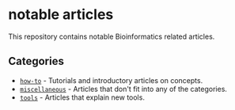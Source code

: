 # notable articles

This repository contains notable Bioinformatics related articles.


## Categories

- [`how-to`](https://github.com/bioinformatics-collaborative/notable-articles/tree/master/how_to) - Tutorials and introductory articles on concepts.
- [`miscellaneous`](https://github.com/bioinformatics-collaborative/notable-articles/tree/master/miscellaneous) - Articles that don't fit into any of the categories.
- [`tools`](https://github.com/bioinformatics-collaborative/notable-articles/tree/master/tools) - Articles that explain new tools.